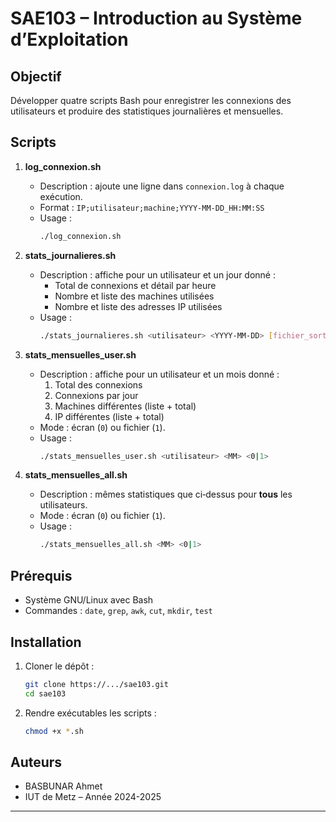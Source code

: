 # SAE103 – Introduction au Système d’Exploitation

## Objectif
Développer quatre scripts Bash pour enregistrer les connexions des utilisateurs et produire des statistiques journalières et mensuelles.

## Scripts

1. **log_connexion.sh**  
   - Description : ajoute une ligne dans `connexion.log` à chaque exécution.  
   - Format : `IP;utilisateur;machine;YYYY-MM-DD_HH:MM:SS`  
   - Usage :
     ```bash
     ./log_connexion.sh
     ```

2. **stats_journalieres.sh**  
   - Description : affiche pour un utilisateur et un jour donné :
     - Total de connexions et détail par heure
     - Nombre et liste des machines utilisées
     - Nombre et liste des adresses IP utilisées
   - Usage :
     ```bash
     ./stats_journalieres.sh <utilisateur> <YYYY-MM-DD> [fichier_sortie]
     ```

3. **stats_mensuelles_user.sh**  
   - Description : affiche pour un utilisateur et un mois donné :
     1. Total des connexions
     2. Connexions par jour
     3. Machines différentes (liste + total)
     4. IP différentes (liste + total)
   - Mode : écran (`0`) ou fichier (`1`).  
   - Usage :
     ```bash
     ./stats_mensuelles_user.sh <utilisateur> <MM> <0|1>
     ```

4. **stats_mensuelles_all.sh**  
   - Description : mêmes statistiques que ci‑dessus pour **tous** les utilisateurs.  
   - Mode : écran (`0`) ou fichier (`1`).  
   - Usage :
     ```bash
     ./stats_mensuelles_all.sh <MM> <0|1>
     ```

## Prérequis
- Système GNU/Linux avec Bash
- Commandes : `date`, `grep`, `awk`, `cut`, `mkdir`, `test`

## Installation
1. Cloner le dépôt :
   ```bash
   git clone https://.../sae103.git
   cd sae103
   
2. Rendre exécutables les scripts :

   ```bash
   chmod +x *.sh
   ```

## Auteurs

* BASBUNAR Ahmet
* IUT de Metz – Année 2024-2025

---
